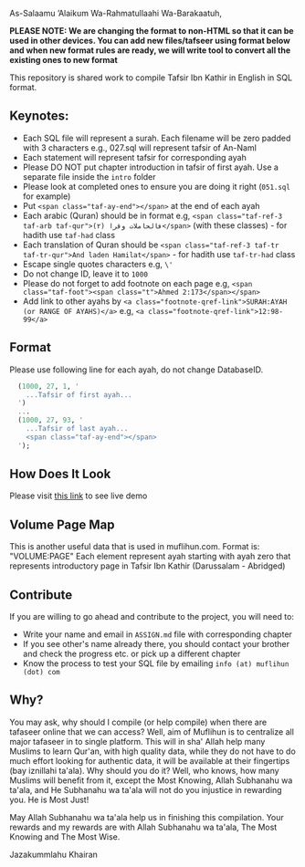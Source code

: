 As-Salaamu ’Alaikum Wa-Rahmatullaahi Wa-Barakaatuh,

**PLEASE NOTE: We are changing the format to non-HTML so that it can be used in other devices.  You can add new files/tafseer using format below and when new format rules are ready, we will write tool to convert all the existing ones to new format**

This repository is shared work to compile Tafsir Ibn Kathir in English in SQL format.

## Keynotes:

 * Each SQL file will represent a surah. Each filename will be zero padded with 3 characters e.g., 027.sql will represent tafsir of An-Naml
 * Each statement will represent tafsir for corresponding ayah
 * Please DO NOT put chapter introduction in tafsir of first ayah. Use a separate file inside the `intro` folder
 * Please look at completed ones to ensure you are doing it right (`051.sql` for example)
 * Put `<span class="taf-ay-end"></span>` at the end of each ayah
 * Each arabic (Quran) should be in format e.g, `<span class="taf-ref-3 taf-arb taf-qur">(۲) فالحاملات وقرا</span>` (with these classes) - for hadith use `taf-had` class
 * Each translation of Quran should be `<span class="taf-ref-3 taf-tr taf-tr-qur">And laden Hamilat</span>` - for hadith use `taf-tr-had` class
 * Escape single quotes characters e.g, `\'`
 * Do not change ID, leave it to `1000`
 * Please do not forget to add footnote on each page e.g, `<span class="taf-foot"><span class="t">Ahmed 2:173</span></span>`
 * Add link to other ayahs by `<a class="footnote-qref-link">SURAH:AYAH (or RANGE OF AYAHS)</a>` e.g, `<a class="footnote-qref-link">12:98-99</a>`

## Format

Please use following line for each ayah, do not change DatabaseID.

```SQL
  (1000, 27, 1, '
    ...Tafsir of first ayah...
  ')
  ...
  (1000, 27, 93, '
    ...Tafsir of last ayah...
    <span class="taf-ay-end"></span>
  ');
```

## How Does It Look
Please visit [this link](http://muflihun.com/51?sty=0&notrans&tafid=1000) to see live demo

## Volume Page Map

This is another useful data that is used in muflihun.com.
Format is: "VOLUME:PAGE"
Each element represent ayah starting with ayah zero that represents introductory page in Tafsir Ibn Kathir (Darussalam - Abridged)

## Contribute

If you are willing to go ahead and contribute to the project, you will need to:

 * Write your name and email in `ASSIGN.md` file with corresponding chapter
 * If you see other's name already there, you should contact your brother and check the progress etc. or pick up a different chapter
 * Know the process to test your SQL file by emailing `info (at) muflihun (dot) com`

## Why?

You may ask, why should I compile (or help compile) when there are tafaseer online that we can access? Well, aim of Muflihun is to centralize all major tafaseer in to single platform. This will in sha' Allah help many Muslims to learn Qur'an, with high quality data, while they do not have to do much effort looking for authentic data, it will be available at their fingertips (bay iznillahi ta'ala). Why should you do it? Well, who knows, how many Muslims will benefit from it, except the Most Knowing, Allah Subhanahu wa ta'ala, and He Subhanahu wa ta'ala will not do you injustice in rewarding you. He is Most Just!

May Allah Subhanahu wa ta'ala help us in finishing this compilation. Your rewards and my rewards are with Allah Subhanahu wa ta'ala, The Most Knowing and The Most Wise.

Jazakummlahu Khairan
